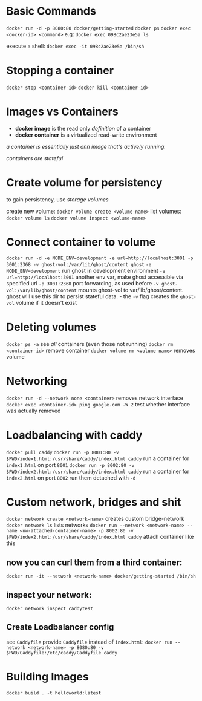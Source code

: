 # Basic Commands

`docker run -d -p 8080:80 docker/getting-started`
`docker ps`
`docker exec <docker-id> <command>`
    e.g: `docker exec 098c2ae23e5a ls`


execute a shell:
`docker exec -it 098c2ae23e5a /bin/sh`

# Stopping a container

`docker stop <container-id>`
`docker kill <container-id>`

# Images vs Containers
- **docker image** is the read only *definition* of a container
- **docker container** is a virtualized read-write environment

*a container is essentially just ann image that's actively running.*

*containers are stateful*

# Create volume for persistency
to gain persistency, use *storage volumes*

create new volume:
`docker volume create <volume-name>`
list volumes:
`docker volume ls`
`docker volume inspect <volume-name>`

# Connect container to volume
`docker run -d -e NODE_ENV=development -e url=http://localhost:3001 -p 3001:2368 -v ghost-vol:/var/lib/ghost/content ghost`
    `-e NODE_ENV=development` run ghost in development environment
    `-e url=http://localhost:3001` another env var, make ghost accessible via specified url
    `-p 3001:2368` port forwarding, as used before
    `-v ghost-vol:/var/lib/ghost/content` mounts ghost-vol to var/lib/ghost/content. ghost will use this dir to persist stateful data.
        - the `-v` flag creates the `ghost-vol` volume if it doesn't exist

# Deleting volumes
`docker ps -a` see *all* containers (even those not running)
`docker rm <container-id>` remove container
`docker volume rm <volume-name>` removes volume

# Networking
`docker run -d --network none <container>` removes network interface
`docker exec <container-id> ping google.com -W 2` test whether interface was actually removed

# Loadbalancing with caddy
`docker pull caddy`
`docker run -p 8001:80 -v $PWD/index1.html:/usr/share/caddy/index.html caddy` run a container for `index1.html` on port `8001`
`docker run -p 8002:80 -v $PWD/index2.html:/usr/share/caddy/index.html caddy` run a container for `index2.html` on port `8002`
run them detached with `-d`

# Custom network, bridges and shit
`docker network create <network-name>` creates custom bridge-network
`docker network ls` lists networks
`docker run --network <network-name> --name <nw-attached-container-name> -p 8002:80 -v $PWD/index2.html:/usr/share/caddy/index.html caddy` attach container like this
## now you can curl them from a third container:
`docker run -it --network <network-name> docker/getting-started /bin/sh`
## inspect your network:
`docker network inspect caddytest`

## Create Loadbalancer config
see `Caddyfile`
provide `Caddyfile` instead of `index.html`:
`docker run --network <network-name> -p 8080:80 -v $PWD/Caddyfile:/etc/caddy/Caddyfile caddy`

# Building Images
`docker build . -t helloworld:latest`
